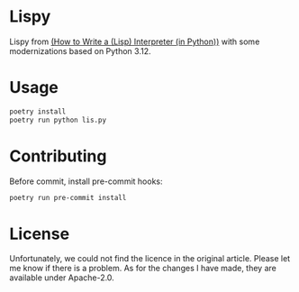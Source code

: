 # Lispy

Lispy from [(How to Write a (Lisp) Interpreter (in Python))](https://norvig.com/lispy.html) with some modernizations based on Python 3.12.


# Usage

```bash
poetry install
poetry run python lis.py
```


# Contributing

Before commit, install pre-commit hooks:

```bash
poetry run pre-commit install
```


# License

Unfortunately, we could not find the licence in the original article.
Please let me know if there is a problem.
As for the changes I have made, they are available under Apache-2.0.
